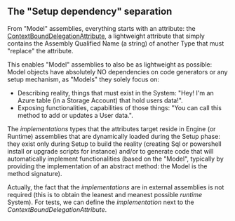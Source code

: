 ## The "Setup dependency" separation

From "Model" assemblies, everything starts with an attribute: the [ContextBoundDelegationAttribute](../CK.StObj.Model/Support/ContextBoundDelegationAttribute.cs),
a lightweight attribute that simply contains the Assembly Qualified Name (a string) of another Type that must "replace" the attribute.

This enables "Model" assemblies to also be as lightweight as possible: Model objects have absolutely NO dependencies on code generators or
any setup mechanism, as "Models" they solely focus on:
 - Describing reality, things that must exist in the System: "Hey! I'm an Azure table (in a Storage Account) that hold users data!".
 - Exposing functionalities, capabilities of those things: "You can call this method to add or updates a User data.".

The *implementations* types that the attributes target reside in Engine (or Runtime) assemblies that are dynamically loaded during the Setup phase:
they exist only during Setup to build the reality (creating Sql or powershell install or upgrade scripts for instance) and/or to generate code that
will automatically implement functionalities (based on the "Model", typically by providing the implementation of an abstract method: the Model is
the method signature).

Actually, the fact that the *implementations* are in external assemblies is not required (this is to obtain the leanest and meanest possible *runtime*
System). For tests, we can define the *implementation* next to the *ContextBoundDelegationAttribute*.

